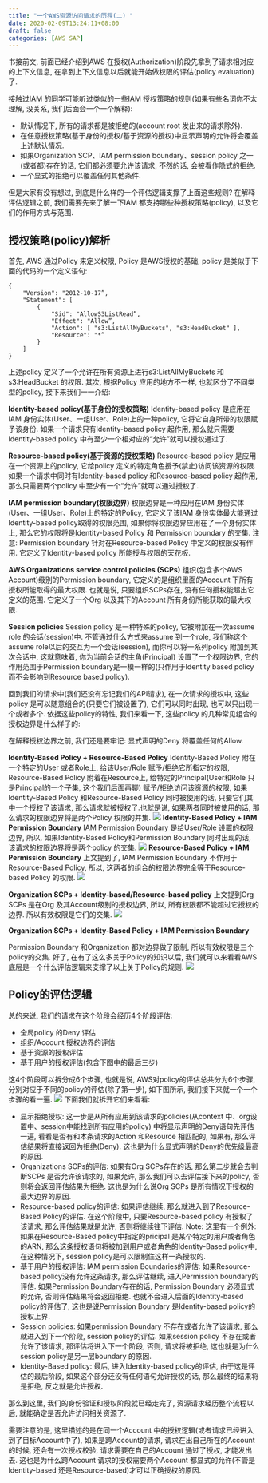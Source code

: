 ```yaml
---
title: "一个AWS资源访问请求的历程(二) "
date: 2020-02-09T13:24:11+08:00
draft: false
categories: [AWS SAP]
---
```

书接前文, 前面已经介绍到AWS 在授权(Authorization)阶段先拿到了请求相对应的上下文信息, 在拿到上下文信息以后就能开始做权限的评估(policy evaluation)了.
 
接触过IAM 的同学可能听过类似的一些IAM 授权策略的规则(如果有些名词你不太理解, 没关系, 我们后面会一个一个解释):
  * 默认情况下, 所有的请求都是被拒绝的(account root 发出来的请求除外).
  * 在任意授权策略(基于身份的授权/基于资源的授权)中显示声明的允许将会覆盖上述默认情况.
  * 如果Organization SCP、IAM permission boundary、session policy 之一(或者都)存在的话, 它们都必须要允许该请求, 不然的话, 会被看作隐式的拒绝.
  * 一个显式的拒绝可以覆盖任何其他条件.

但是大家有没有想过, 到底是什么样的一个评估逻辑支撑了上面这些规则? 
在解释评估逻辑之前, 我们需要先来了解一下IAM 都支持哪些种授权策略(policy), 以及它们的作用方式与范围.
## 授权策略(policy)解析
首先, AWS 通过Policy 来定义权限,  Policy 是AWS授权的基础, policy 是类似于下面的代码的一个定义语句:

```
{ 
    "Version": "2012-10-17”,
    "Statement": [
        {
            "Sid": "AllowS3ListRead”,
            "Effect": "Allow”,
            "Action": [ "s3:ListAllMyBuckets", "s3:HeadBucket" ],
            "Resource": "*”
        }
    ]
}
```
上述policy 定义了一个允许在所有资源上进行s3:ListAllMyBuckets 和 s3:HeadBucket 的权限.
其次, 根据Policy 应用的地方不一样, 也就区分了不同类型的policy, 接下来我们一一介绍:

**Identity-based policy(基于身份的授权策略)**
Identity-based policy 是应用在IAM 身份实体(User、一组User、Role)上的一种policy, 它将它自身所带的权限赋予该身份. 如果一个请求只有Identity-based policy 起作用, 那么就只需要Identity-based policy 中有至少一个相对应的“允许”就可以授权通过了.

**Resource-based policy(基于资源的授权策略)**
Resource-based policy 是应用在一个资源上的policy, 它给policy 定义的特定角色授予(禁止)访问该资源的权限.如果一个请求中同时有Identity-based policy 和Resource-based policy 起作用, 那么只需要两个policy 中至少有一个“允许”就可以通过授权了.

**IAM permission boundary(权限边界)**
权限边界是一种应用在IAM 身份实体(User、一组User、Role)上的特定的Policy, 它定义了该IAM 身份实体最大能通过Identity-based policy取得的权限范围, 如果你将权限边界应用在了一个身份实体上, 那么它的权限将是Identity-based Policy 和 Permission boundary 的交集. 注意: Permission boundary 针对在Resource-based Policy 中定义的权限没有作用. 它定义了Identity-based policy 所能授与权限的天花板.

**AWS Organizations service control policies (SCPs)**
组织(包含多个AWS Account)级别的Permission boundary, 它定义的是组织里面的Account 下所有授权所能取得的最大权限. 也就是说, 只要组织SCPs存在, 没有任何授权能超出它定义的范围. 它定义了一个Org 以及其下的Account 所有身份所能获取的最大权限.

**Session policies**
Session policy 是一种特殊的policy, 它被附加在一次assume role 的会话(session)中. 不管通过什么方式来assume 到一个role, 我们称这个assume role以后的交互为一个会话(session), 而你可以将一系列policy 附加到某次会话中, 这就意味着, 你为当前会话的主角(Principal) 设置了一个权限边界, 它的作用范围于Permission boundary是一模一样的(只作用于Identity based policy 而不会影响到Resource based policy).

回到我们的请求中(我们还没有忘记我们的API请求), 在一次请求的授权中, 这些policy 是可以随意组合的(只要它们被设置了), 它们可以同时出现, 也可以只出现一个或者多个.
依据这些policy的特性, 我们来看一下, 这些policy 的几种常见组合的授权边界是什么样子的:

在解释授权边界之前, 我们还是要牢记: 显式声明的Deny 将覆盖任何的Allow.

**Identity-Based Policy + Resource-Based Policy**
Identity-Based Policy 附在一个特定的User 或者Role上, 给该User/Role 赋予/拒绝它所指定的权限, Resource-Based Policy 附着在Resource上, 给特定的Principal(User和Role 只是Principal的一个子集, 这个我们后面再聊) 赋予/拒绝访问该资源的权限, 如果Identity-Based Policy 和Resource-Based Policy 同时被使用的话, 只要它们其中一个授权了该请求, 那么请求就被授权了.也就是说, 如果两者同时被使用的话, 那么请求的权限边界将是两个Policy 权限的并集.
![](/images/AWS-authentication-and-authorization-overview-2/1.png)
**Identity-Based Policy + IAM Permission Boundary**
IAM Permission Boundary 是给User/Role 设置的权限边界, 所以, 如果Identity-Based Policy和Permission Boundary 同时出现的话, 该请求的权限边界将是两个policy 的交集. 
![](/images/AWS-authentication-and-authorization-overview-2/2.png)
**Resource-Based Policy + IAM Permission Boundary**
上文提到了, IAM Permission Boundary 不作用于Resource-Based Policy, 所以, 这两者的组合的权限边界完全等于Resource-based Policy 的权限.
![](/images/AWS-authentication-and-authorization-overview-2/3.jpeg)

**Organization SCPs + Identity-based/Resource-based policy**
上文提到Org SCPs 是在Org 及其Account级别的授权边界, 所以, 所有权限都不能超过它授权的边界. 所以有效权限是它们的交集.
![](/images/AWS-authentication-and-authorization-overview-2/4.jpeg)

**Organization SCPs + Identity-Based Policy + IAM Permission Boundary**

Permission Boundary 和Organization 都对边界做了限制, 所以有效权限是三个policy的交集.
好了, 在有了这么多关于Policy的知识以后, 我们就可以来看看AWS 底层是一个什么评估逻辑来支撑了以上关于Policy的规则.
![](/images/AWS-authentication-and-authorization-overview-2/5.jpeg)

## Policy的评估逻辑

总的来说, 我们的请求在这个阶段会经历4个阶段评估:
  * 全局policy 的Deny 评估
  * 组织/Account 授权边界的评估
  * 基于资源的授权评估
  * 基于用户的授权评估(包含下图中的最后三步)

这4个阶段可以拆分成6个步骤, 也就是说, AWS对policy的评估总共分为6个步骤, 分别对应于不同的policy的评估(除了第一步), 如下图所示, 我们接下来就一个一个步骤的看一遍.
![](/images/AWS-authentication-and-authorization-overview-2/6.jpeg)
下面我们就拆开它们来看看:
  * 显示拒绝授权: 这一步是从所有应用到该请求的policies(从context 中、org设置中、session中能找到所有应用的policy) 中将显示声明的Deny语句先评估一遍, 看看是否有和本条请求的Action 和Resource 相匹配的, 如果有, 那么评估结果将直接返回为拒绝(Deny). 这也是为什么显式声明的Deny的优先级最高的原因.
  * Organizations SCPs的评估: 如果有Org SCPs存在的话, 那么第二步就会去判断SCPs 是否允许该请求的, 如果允许, 那么我们可以去评估接下来的policy, 否则将会返回评估结果为拒绝. 这也是为什么说Org SCPs 是所有情况下授权的最大边界的原因.
  * Resource-based policy的评估: 如果评估继续, 那么就进入到了Resource-Based Policy的评估. 在这个阶段中, 只要Resource-based policy 有授权了该请求, 那么评估结果就是允许, 否则将继续往下评估.
      Note: 这里有一个例外: 如果在Resource-Based policy中指定的pricipal 是某个特定的用户或者角色的ARN, 那么这条授权语句将被加到用户或者角色的Identity-Based policy中, 在这种情况下, session policy是可以限制住这样一条授权的.
  * 基于用户的授权评估: IAM permission Boundaries的评估: 如果Resource-based policy没有允许这条请求, 那么评估继续, 进入Permission boundary的评估. 如果Permission Boundary存在的话, Permission Boundary 必须显式的允许, 否则评估结果将会返回拒绝. 也就不会进入后面的Identity-based policy的评估了, 这也是说Permission Boundary 是Identity-based policy的授权上界.
  * Session policies: 如果permission Boundary 不存在或者允许了该请求, 那么就进入到下一个阶段, session policy的评估. 如果session policy 不存在或者允许了该请求, 那评估将进入下一个阶段, 否则, 请求将被拒绝, 这也就是为什么session policy是另一层boundary 的原因.
  * Identity-Based policy: 最后, 进入Identity-based policy的评估, 由于这是评估的最后阶段, 如果这个部分还没有任何语句允许授权的话, 那么最终的结果将是拒绝, 反之就是允许授权.

那么到这里, 我们的身份验证和授权阶段就已经走完了, 资源请求经历整个流程以后, 就能确定是否允许访问相关资源了.

需要注意的是, 这里描述的是在同一个Account 中的授权逻辑(或者请求已经进入到了目标Account中了), 如果是跨Account的请求, 请求在出自己所在的Account的时候, 还会有一次授权校验, 请求需要在自己的Account 通过了授权, 才能发出去. 这也是为什么跨Account 请求的授权需要两个Account 都显式的允许(不管是Identity-based 还是Resource-based)才可以正确授权的原因. 
